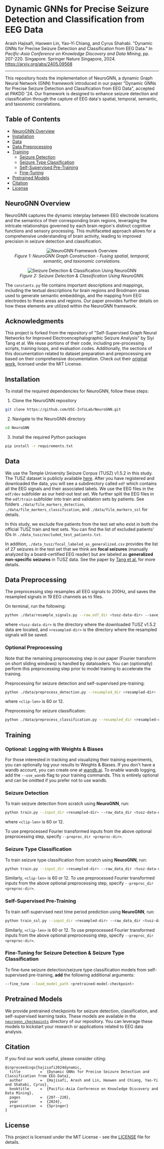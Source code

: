 # Dynamic GNNs for Precise Seizure Detection and Classification from EEG Data

Arash Hajisafi, Haowen Lin, Yao-Yi Chiang, and Cyrus Shahabi. "Dynamic GNNs for Precise Seizure Detection and Classification from EEG Data." In *Pacific-Asia Conference on Knowledge Discovery and Data Mining*, pp. 207-220. Singapore: Springer Nature Singapore, 2024. https://arxiv.org/abs/2405.09568
___


This repository hosts the implementation of NeuroGNN, a dynamic Graph Neural Network (GNN) framework introduced in our paper "Dynamic GNNs for Precise Seizure Detection and Classification from EEG Data", accepted at PAKDD '24. Our framework is designed to enhance seizure detection and classification through the capture of EEG data's spatial, temporal, semantic, and taxonomic correlations.




## Table of Contents
- [NeuroGNN Overview](#neurognn-overview)
- [Installation](#installation)
- [Data](#data)
- [Data Preprocessing](#data-preprocessing)
- [Training](#training)
  - [Seizure Detection](#seizure-detection)
  - [Seizure Type Classification](#seizure-type-classification)
  - [Self-Supervised Pre-Training](#self-supervised-pre-training)
  - [Fine-Tuning](#fine-tuning-for-seizure-detection--seizure-type-classification)
- [Pretrained Models](#pretrained-models)
- [Citation](#citation)
- [License](#license)


## NeuroGNN Overview

NeuroGNN captures the dynamic interplay between EEG electrode locations and the semantics of their corresponding brain regions, leveraging the intricate relationships governed by each brain region's distinct cognitive functions and sensory processing. This multifaceted approach allows for a comprehensive understanding of brain activity, leading to improved precision in seizure detection and classification.

<p align="center">
  <img src="figure/neurognn-graph-construction.jpg" alt="NeuroGNN Framework Overview">
  <br>
  <em>Figure 1: NeuroGNN Graph Construction - Fusing spatial, temporal, semantic, and taxonomic correlations.</em>
</p>

<p align="center">
  <img src="figure/neurognn-prediction.jpg" alt="Seizure Detection & Classification Using NeuroGNN">
  <br>
  <em>Figure 2: Seizure Detection & Classification Using NeuroGNN.</em>
</p>


The `constants.py` file contains important descriptions and mappings, including the textual descriptions for brain regions and Brodmann areas used to generate semantic embeddings, and the mapping from EEG electrodes to these areas and regions. Our paper provides further details on how these elements are utilized within the NeuroGNN framework.

## Acknowledgments

This project is forked from the repository of "Self-Supervised Graph Neural Networks for Improved Electroencephalographic Seizure Analysis" by Siyi Tang et al. We reuse portions of their code, including pre-processing scripts, training loops, and evaluation codes. Additionally, the sections of this documentation related to dataset preparation and preprocessing are based on their comprehensive documentation. Check out their [original work](https://github.com/tsy935/eeg-gnn-ssl), licensed under the MIT License.



## Installation

To install the required dependencies for NeuroGNN, follow these steps:

1. Clone the NeuroGNN repository
```bash
git clone https://github.com/USC-InfoLab/NeuroGNN.git
```

2. Navigate to the NeuroGNN directory
```bash
cd NeuroGNN
 ```

3. Install the required Python packages
```bash
pip install -r requirements.txt
```

## Data

We use the Temple University Seizure Corpus (TUSZ) v1.5.2 in this study. The TUSZ dataset is publicly available [here](https://www.kaggle.com/datasets/psyryuvok/the-tuh-eeg-seizure-corpus-tusz-v152). After you have registered and downloaded the data, you will see a subdirectory called `edf` which contains all the EEG signals and their associated labels. We use the EEG files in the `edf/dev` subfolder as our held-out test set. We further split the EEG files in the `edf/train` subfolder into train and validation sets by patients. See folders `./data/file_markers_detection`, `./data/file_markers_classification`, and `./data/file_markers_ssl` for details.

In this study, we exclude five patients from the test set who exist in both the official TUSZ train and test sets. You can find the list of excluded patients' IDs in `./data_tusz/excluded_test_patients.txt`.

In addition, `./data_tusz/focal_labeled_as_generalized.csv` provides the list of 27 seizures in the test set that we think are **focal seizures** (manually analyzed by a board-certified EEG reader) but are labeled as **generalized non-specific seizures** in TUSZ data. See the paper by [Tang et al.](https://github.com/tsy935/eeg-gnn-ssl) for more details.



## Data Preprocessing
The preprocessing step resamples all EEG signals to 200Hz, and saves the resampled signals in 19 EEG channels as `h5` files.

On terminal, run the following:
```bash
python ./data/resample_signals.py --raw_edf_dir <tusz-data-dir> --save_dir <resampled-dir>
```
where `<tusz-data-dir>` is the directory where the downloaded TUSZ v1.5.2 data are located, and `<resampled-dir>` is the directory where the resampled signals will be saved.

### Optional Preprocessing
Note that the remaining preprocessing step in our paper  (Fourier transform on short sliding windows) is handled by dataloaders. You can (optionally) perform this preprocessing step prior to model training to accelerate the training.

Preprocessing for seizure detection and self-supervised pre-training:
```bash
python ./data/preprocess_detection.py --resampled_dir <resampled-dir> --raw_data_dir <tusz-data-dir> --output_dir <preproc-dir> --clip_len <clip-len> --time_step_size 1 --is_fft
```
where `<clip-len>` is 60 or 12.

Preprocessing for seizure classification:
```bash
python ./data/preprocess_classification.py --resampled_dir <resampled-dir> --raw_data_dir <tusz-data-dir> --output_dir <preproc-dir> --clip_len <clip-len> --time_step_size 1 --is_fft
```

## Training

### Optional: Logging with Weights & Biases

For those interested in tracking and visualizing their training experiments, you can optionally log your results to Weights & Biases. If you don't have a wandb account, you can create one at [wandb.ai](https://wandb.ai/site). To enable wandb logging, add the `--use_wandb` flag to your training commands. This is entirely optional and can be omitted if you prefer not to use wandb.


### Seizure Detection
To train seizure detection from scratch using **NeuroGNN**, run: 
```bash
python train.py --input_dir <resampled-dir> --raw_data_dir <tusz-data-dir> --save_dir <save-dir> --max_seq_len <clip-len> --do_train --num_epochs 100 --task detection --metric_name auroc --use_fft --lr_init 1e-4 --num_classes 1 --data_augment --model_name neurognn
```
where `<clip-len>` is 60 or 12.

To use preprocessed Fourier transformed inputs from the above optional preprocessing step, specify `--preproc_dir <preproc-dir>`.


### Seizure Type Classification
To train seizure type classification from scratch using **NeuroGNN**, run: 
```bash
python train.py --input_dir <resampled-dir> --raw_data_dir <tusz-data-dir> --save_dir <save-dir> --max_seq_len <clip-len> --do_train --num_epochs 60 --task classification --metric_name F1 --use_fft --lr_init 2e-4 --num_classes 4 --data_augment --dropout 0.5 --model_name neurognn
```
Similarly, `<clip-len>` is 60 or 12. To use preprocessed Fourier transformed inputs from the above optional preprocessing step, specify `--preproc_dir <preproc-dir>`.


### Self-Supervised Pre-Training
To train self-supervised next time period prediction using **NeuroGNN**, run: 
```bash
python train_ssl.py --input_dir <resampled-dir> --raw_data_dir <tusz-data-dir> --save_dir <save-dir> --max_seq_len <clip-len> --output_seq_len 12 --do_train --num_epochs 350 --task 'SS pre-training' --metric_name loss --use_fft --lr_init 5e-4 --data_augment --model_name neurognn
```
Similarly, `<clip-len>` is 60 or 12. To use preprocessed Fourier transformed inputs from the above optional preprocessing step, specify `--preproc_dir <preproc-dir>`.


### Fine-Tuning for Seizure Detection & Seizure Type Classification
To fine-tune seizure detection/seizure type classification models from self-supervised pre-training, **add** the following additional arguments:
```bash
--fine_tune --load_model_path <pretrained-model-checkpoint>
```

## Pretrained Models

We provide pretrained checkpoints for seizure detection, classification, and self-supervised learning tasks. These models are available in the [`neurognn_checkpoints`](neurognn_checkpoints) directory of our repository. You can leverage these models to kickstart your research or applications related to EEG data analysis.


## Citation

If you find our work useful, please consider citing:
```
@inproceedings{hajisafi2024dynamic,
  title         =  {Dynamic GNNs for Precise Seizure Detection and Classification from EEG Data},
  author        =  {Hajisafi, Arash and Lin, Haowen and Chiang, Yao-Yi and Shahabi, Cyrus},
  booktitle     =  {Pacific-Asia Conference on Knowledge Discovery and Data Mining},
  pages         =  {207--220},
  year          =  {2024},
  organization  =  {Springer}
}
```

## License

This project is licensed under the MIT License - see the [LICENSE](LICENSE) file for details.
